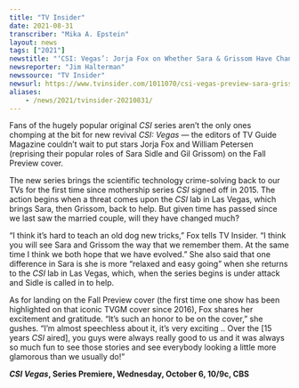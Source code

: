 ```yaml
---
title: "TV Insider"
date: 2021-08-31
transcriber: "Mika A. Epstein"
layout: news
tags: ["2021"]
newstitle: "‘CSI: Vegas’: Jorja Fox on Whether Sara & Grissom Have Changed (VIDEO)"
newsreporter: "Jim Halterman"
newssource: "TV Insider"
newsurl: https://www.tvinsider.com/1011070/csi-vegas-preview-sara-grissom-jorja-fox-william-petersen/
aliases:
    - /news/2021/tvinsider-20210831/
---
```


Fans of the hugely popular original _CSI_ series aren’t the only ones chomping at the bit for new revival _CSI: Vegas_ — the editors of TV Guide Magazine couldn’t wait to put stars Jorja Fox and William Petersen (reprising their popular roles of Sara Sidle and Gil Grissom) on the Fall Preview cover.

The new series brings the scientific technology crime-solving back to our TVs for the first time since mothership series _CSI_ signed off in 2015. The action begins when a threat comes upon the _CSI_ lab in Las Vegas, which brings Sara, then Grissom, back to help. But given time has passed since we last saw the married couple, will they have changed much?

“I think it’s hard to teach an old dog new tricks,” Fox tells TV Insider. “I think you will see Sara and Grissom the way that we remember them. At the same time I think we both hope that we have evolved.” She also said that one difference in Sara is she is more “relaxed and easy going” when she returns to the _CSI_ lab in Las Vegas, which, when the series begins is under attack and Sidle is called in to help.

As for landing on the Fall Preview cover (the first time one show has been highlighted on that iconic TVGM cover since 2016), Fox shares her excitement and gratitude. “It’s such an honor to be on the cover,” she gushes. “I’m almost speechless about it, it’s very exciting .. Over the [15 years _CSI_ aired], you guys were always really good to us and it was always so much fun to see those stories and see everybody looking a little more glamorous than we usually do!”

**_CSI Vegas_, Series Premiere, Wednesday, October 6, 10/9c, CBS**
